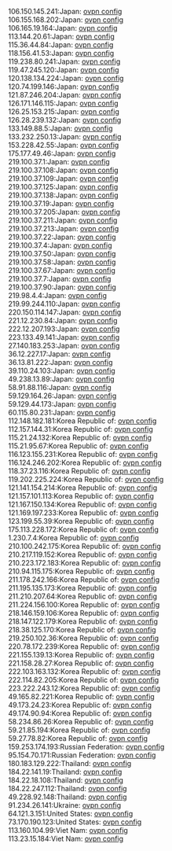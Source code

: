 106.150.145.241:Japan: [ovpn config](vpn/106_150_145_241.ovpn)  
106.155.168.202:Japan: [ovpn config](vpn/106_155_168_202.ovpn)  
106.165.19.164:Japan: [ovpn config](vpn/106_165_19_164.ovpn)  
113.144.20.61:Japan: [ovpn config](vpn/113_144_20_61.ovpn)  
115.36.44.84:Japan: [ovpn config](vpn/115_36_44_84.ovpn)  
118.156.41.53:Japan: [ovpn config](vpn/118_156_41_53.ovpn)  
119.238.80.241:Japan: [ovpn config](vpn/119_238_80_241.ovpn)  
119.47.245.120:Japan: [ovpn config](vpn/119_47_245_120.ovpn)  
120.138.134.224:Japan: [ovpn config](vpn/120_138_134_224.ovpn)  
120.74.199.146:Japan: [ovpn config](vpn/120_74_199_146.ovpn)  
121.87.246.204:Japan: [ovpn config](vpn/121_87_246_204.ovpn)  
126.171.146.115:Japan: [ovpn config](vpn/126_171_146_115.ovpn)  
126.25.153.215:Japan: [ovpn config](vpn/126_25_153_215.ovpn)  
126.28.239.132:Japan: [ovpn config](vpn/126_28_239_132.ovpn)  
133.149.88.5:Japan: [ovpn config](vpn/133_149_88_5.ovpn)  
133.232.250.13:Japan: [ovpn config](vpn/133_232_250_13.ovpn)  
153.228.42.55:Japan: [ovpn config](vpn/153_228_42_55.ovpn)  
175.177.49.46:Japan: [ovpn config](vpn/175_177_49_46.ovpn)  
219.100.37.1:Japan: [ovpn config](vpn/219_100_37_1.ovpn)  
219.100.37.108:Japan: [ovpn config](vpn/219_100_37_108.ovpn)  
219.100.37.109:Japan: [ovpn config](vpn/219_100_37_109.ovpn)  
219.100.37.125:Japan: [ovpn config](vpn/219_100_37_125.ovpn)  
219.100.37.138:Japan: [ovpn config](vpn/219_100_37_138.ovpn)  
219.100.37.19:Japan: [ovpn config](vpn/219_100_37_19.ovpn)  
219.100.37.205:Japan: [ovpn config](vpn/219_100_37_205.ovpn)  
219.100.37.211:Japan: [ovpn config](vpn/219_100_37_211.ovpn)  
219.100.37.213:Japan: [ovpn config](vpn/219_100_37_213.ovpn)  
219.100.37.22:Japan: [ovpn config](vpn/219_100_37_22.ovpn)  
219.100.37.4:Japan: [ovpn config](vpn/219_100_37_4.ovpn)  
219.100.37.50:Japan: [ovpn config](vpn/219_100_37_50.ovpn)  
219.100.37.58:Japan: [ovpn config](vpn/219_100_37_58.ovpn)  
219.100.37.67:Japan: [ovpn config](vpn/219_100_37_67.ovpn)  
219.100.37.7:Japan: [ovpn config](vpn/219_100_37_7.ovpn)  
219.100.37.90:Japan: [ovpn config](vpn/219_100_37_90.ovpn)  
219.98.4.4:Japan: [ovpn config](vpn/219_98_4_4.ovpn)  
219.99.244.110:Japan: [ovpn config](vpn/219_99_244_110.ovpn)  
220.150.114.147:Japan: [ovpn config](vpn/220_150_114_147.ovpn)  
221.12.230.84:Japan: [ovpn config](vpn/221_12_230_84.ovpn)  
222.12.207.193:Japan: [ovpn config](vpn/222_12_207_193.ovpn)  
223.133.49.141:Japan: [ovpn config](vpn/223_133_49_141.ovpn)  
27.140.183.253:Japan: [ovpn config](vpn/27_140_183_253.ovpn)  
36.12.227.17:Japan: [ovpn config](vpn/36_12_227_17.ovpn)  
36.13.81.222:Japan: [ovpn config](vpn/36_13_81_222.ovpn)  
39.110.24.103:Japan: [ovpn config](vpn/39_110_24_103.ovpn)  
49.238.13.89:Japan: [ovpn config](vpn/49_238_13_89.ovpn)  
58.91.88.116:Japan: [ovpn config](vpn/58_91_88_116.ovpn)  
59.129.164.26:Japan: [ovpn config](vpn/59_129_164_26.ovpn)  
59.129.44.173:Japan: [ovpn config](vpn/59_129_44_173.ovpn)  
60.115.80.231:Japan: [ovpn config](vpn/60_115_80_231.ovpn)  
112.148.182.181:Korea Republic of: [ovpn config](vpn/112_148_182_181.ovpn)  
112.157.144.31:Korea Republic of: [ovpn config](vpn/112_157_144_31.ovpn)  
115.21.24.132:Korea Republic of: [ovpn config](vpn/115_21_24_132.ovpn)  
115.21.95.67:Korea Republic of: [ovpn config](vpn/115_21_95_67.ovpn)  
116.123.155.231:Korea Republic of: [ovpn config](vpn/116_123_155_231.ovpn)  
116.124.246.202:Korea Republic of: [ovpn config](vpn/116_124_246_202.ovpn)  
118.37.23.116:Korea Republic of: [ovpn config](vpn/118_37_23_116.ovpn)  
119.202.225.224:Korea Republic of: [ovpn config](vpn/119_202_225_224.ovpn)  
121.141.154.214:Korea Republic of: [ovpn config](vpn/121_141_154_214.ovpn)  
121.157.101.113:Korea Republic of: [ovpn config](vpn/121_157_101_113.ovpn)  
121.167.150.134:Korea Republic of: [ovpn config](vpn/121_167_150_134.ovpn)  
121.169.197.233:Korea Republic of: [ovpn config](vpn/121_169_197_233.ovpn)  
123.199.55.39:Korea Republic of: [ovpn config](vpn/123_199_55_39.ovpn)  
175.113.228.172:Korea Republic of: [ovpn config](vpn/175_113_228_172.ovpn)  
1.230.7.4:Korea Republic of: [ovpn config](vpn/1_230_7_4.ovpn)  
210.100.242.175:Korea Republic of: [ovpn config](vpn/210_100_242_175.ovpn)  
210.217.119.152:Korea Republic of: [ovpn config](vpn/210_217_119_152.ovpn)  
210.223.172.183:Korea Republic of: [ovpn config](vpn/210_223_172_183.ovpn)  
210.94.115.175:Korea Republic of: [ovpn config](vpn/210_94_115_175.ovpn)  
211.178.242.166:Korea Republic of: [ovpn config](vpn/211_178_242_166.ovpn)  
211.195.135.173:Korea Republic of: [ovpn config](vpn/211_195_135_173.ovpn)  
211.210.207.64:Korea Republic of: [ovpn config](vpn/211_210_207_64.ovpn)  
211.224.156.100:Korea Republic of: [ovpn config](vpn/211_224_156_100.ovpn)  
218.146.159.106:Korea Republic of: [ovpn config](vpn/218_146_159_106.ovpn)  
218.147.122.179:Korea Republic of: [ovpn config](vpn/218_147_122_179.ovpn)  
218.38.125.170:Korea Republic of: [ovpn config](vpn/218_38_125_170.ovpn)  
219.250.102.36:Korea Republic of: [ovpn config](vpn/219_250_102_36.ovpn)  
220.78.172.239:Korea Republic of: [ovpn config](vpn/220_78_172_239.ovpn)  
221.155.139.13:Korea Republic of: [ovpn config](vpn/221_155_139_13.ovpn)  
221.158.28.27:Korea Republic of: [ovpn config](vpn/221_158_28_27.ovpn)  
222.103.163.132:Korea Republic of: [ovpn config](vpn/222_103_163_132.ovpn)  
222.114.82.205:Korea Republic of: [ovpn config](vpn/222_114_82_205.ovpn)  
223.222.243.12:Korea Republic of: [ovpn config](vpn/223_222_243_12.ovpn)  
49.165.82.221:Korea Republic of: [ovpn config](vpn/49_165_82_221.ovpn)  
49.173.24.23:Korea Republic of: [ovpn config](vpn/49_173_24_23.ovpn)  
49.174.90.94:Korea Republic of: [ovpn config](vpn/49_174_90_94.ovpn)  
58.234.86.26:Korea Republic of: [ovpn config](vpn/58_234_86_26.ovpn)  
59.21.85.194:Korea Republic of: [ovpn config](vpn/59_21_85_194.ovpn)  
59.27.78.82:Korea Republic of: [ovpn config](vpn/59_27_78_82.ovpn)  
159.253.174.193:Russian Federation: [ovpn config](vpn/159_253_174_193.ovpn)  
95.154.70.171:Russian Federation: [ovpn config](vpn/95_154_70_171.ovpn)  
180.183.129.222:Thailand: [ovpn config](vpn/180_183_129_222.ovpn)  
184.22.141.19:Thailand: [ovpn config](vpn/184_22_141_19.ovpn)  
184.22.18.108:Thailand: [ovpn config](vpn/184_22_18_108.ovpn)  
184.22.247.112:Thailand: [ovpn config](vpn/184_22_247_112.ovpn)  
49.228.92.148:Thailand: [ovpn config](vpn/49_228_92_148.ovpn)  
91.234.26.141:Ukraine: [ovpn config](vpn/91_234_26_141.ovpn)  
64.121.3.151:United States: [ovpn config](vpn/64_121_3_151.ovpn)  
73.170.190.123:United States: [ovpn config](vpn/73_170_190_123.ovpn)  
113.160.104.99:Viet Nam: [ovpn config](vpn/113_160_104_99.ovpn)  
113.23.15.184:Viet Nam: [ovpn config](vpn/113_23_15_184.ovpn)  
